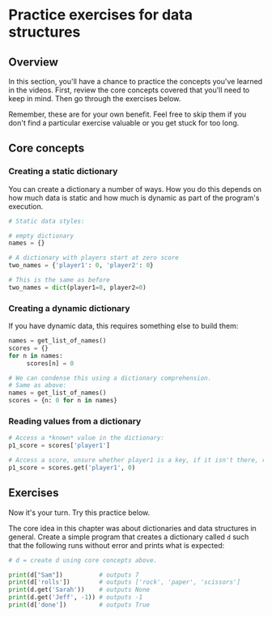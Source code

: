 # Practice exercises for data structures

## Overview

In this section, you'll have a chance to practice the concepts you've learned in the videos. First, review the core concepts covered that you'll need to keep in mind. Then go through the exercises below.

Remember, these are for your own benefit. Feel free to skip them if you don't find a particular exercise valuable or you get stuck for too long.

## Core concepts

### Creating a static dictionary

You can create a dictionary a number of ways. How you do this depends on how much data is static and how much is dynamic as part of the program's execution.

```python
# Static data styles:

# empty dictionary
names = {}

# A dictionary with players start at zero score
two_names = {'player1': 0, 'player2': 0}

# This is the same as before
two_names = dict(player1=0, player2=0)
```

### Creating a dynamic dictionary

If you have dynamic data, this requires something else to build them:

```python
names = get_list_of_names()
scores = {}
for n in names:
     scores[n] = 0

# We can condense this using a dictionary comprehension.
# Same as above:
names = get_list_of_names()
scores = {n: 0 for n in names}
```

### Reading values from a dictionary

```python
# Access a *known* value in the dictionary:
p1_score = scores['player1']

# Access a score, unsure whether player1 is a key, if it isn't there, return 0.
p1_score = scores.get('player1', 0)
```

## Exercises

Now it's your turn. Try this practice below.

The core idea in this chapter was about dictionaries and data structures in general. Create a simple program that creates a dictionary called `d` such that the following runs without error and prints what is expected:

```python
# d = create d using core concepts above.

print(d["Sam"])          # outputs 7
print(d['rolls'])        # outputs ['rock', 'paper', 'scissors']
print(d.get('Sarah'))    # outputs None
print(d.get('Jeff', -1)) # outputs -1
print(d['done'])         # outputs True
```
